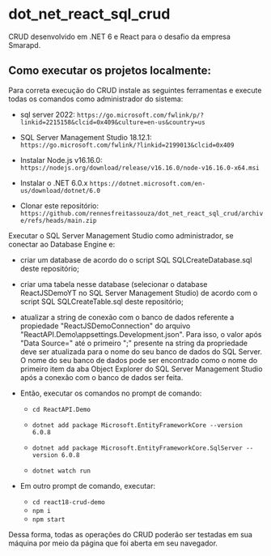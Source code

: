 # dot_net_react_sql_crud
CRUD desenvolvido em .NET 6 e React para o desafio da empresa Smarapd.

## Como executar os projetos localmente:

Para correta execução do CRUD instale as seguintes ferramentas e execute todas os comandos como administrador do sistema:

- sql server 2022: `https://go.microsoft.com/fwlink/p/?linkid=2215158&clcid=0x409&culture=en-us&country=us`

- SQL Server Management Studio 18.12.1: `https://go.microsoft.com/fwlink/?linkid=2199013&clcid=0x409`

- Instalar Node.js v16.16.0: `https://nodejs.org/download/release/v16.16.0/node-v16.16.0-x64.msi`

- Instalar o .NET 6.0.x `https://dotnet.microsoft.com/en-us/download/dotnet/6.0`

- Clonar este repositório: `https://github.com/rennesfreitassouza/dot_net_react_sql_crud/archive/refs/heads/main.zip`

Executar o SQL Server Management Studio como administrador, se conectar ao Database Engine e:
- criar um database de acordo do o script SQL SQLCreateDatabase.sql deste repositório; 
- criar uma tabela nesse database (selecionar o database ReactJSDemoYT no SQL Server Management Studio) de acordo com o script SQL SQLCreateTable.sql deste repositório;
- atualizar a string de conexão com o banco de dados referente a propiedade "ReactJSDemoConnection" do arquivo "ReactAPI.Demo\appsettings.Development.json". Para isso, o valor após "Data Source=" até o primeiro ";" presente na string da propriedade deve ser atualizada para o nome do seu banco de dados do SQL Server. O nome do seu banco de dados pode ser encontrado como o nome do primeiro item da aba Object Explorer do SQL Server Management Studio após a conexão com o banco de dados ser feita.
- Então, executar os comandos no prompt de comando:

  - `cd ReactAPI.Demo`

  - `dotnet add package Microsoft.EntityFrameworkCore --version 6.0.8`

  - `dotnet add package Microsoft.EntityFrameworkCore.SqlServer --version 6.0.8`

  - `dotnet watch run`

- Em outro prompt de comando, executar:
  - `cd react18-crud-demo`
  - `npm i`
  - `npm start`

Dessa forma, todas as operações do CRUD poderão ser testadas em sua máquina por meio da página que foi aberta em seu navegador.

